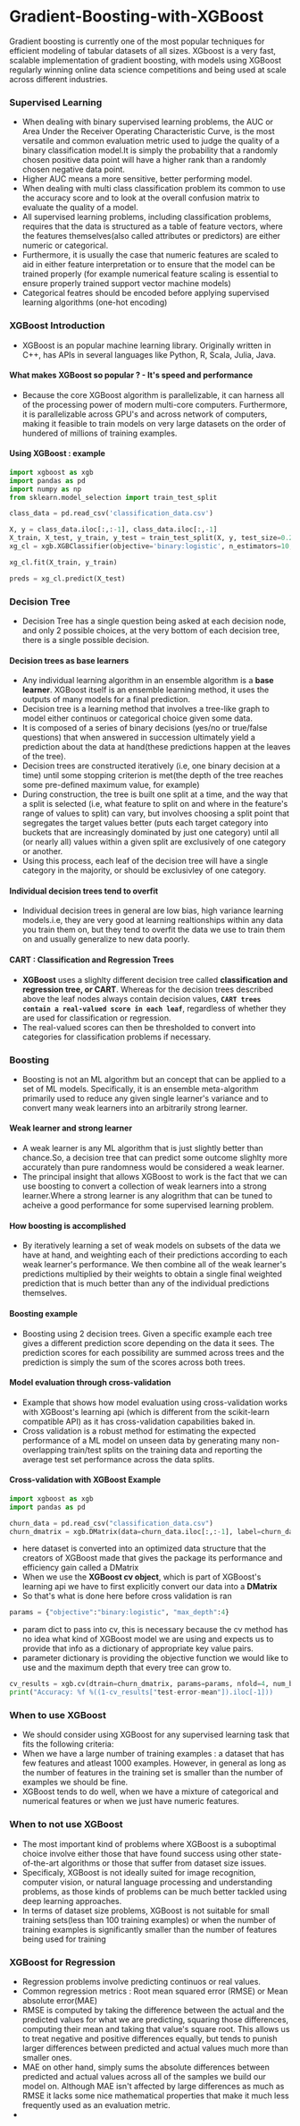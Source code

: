 # Gradient-Boosting-with-XGBoost
Gradient boosting is currently one of the most popular techniques for efficient modeling of tabular datasets of all sizes. XGboost is a very fast, scalable implementation of gradient boosting, with models using XGBoost regularly winning online data science competitions and being used at scale across different industries.

### Supervised Learning
- When dealing with binary supervised learning problems, the AUC or Area Under the Receiver Operating Characteristic Curve, is the most versatile and common evaluation metric used to judge the quality of a binary classification model.It is simply the probability that a randomly chosen positive data point will have a higher rank than a randomly chosen negative data point.
- Higher AUC means a more sensitive, better performing model.
- When dealing with multi class classification problem its common to use the accuracy score and to look at the overall confusion matrix to evaluate the quality of a model.
- All supervised learning problems, including classification problems, requires that the data is structured as a table of feature vectors, where the features themselves(also called attributes or predictors) are either numeric or categorical.
- Furthermore, it is usually the case that numeric features are scaled to aid in either feature interpretation or to ensure that the model can be trained properly (for example numerical feature scaling is essential to ensure properly trained support vector machine models)
- Categorical featres should be encoded before applying supervised learning algorithms (one-hot encoding)

### XGBoost Introduction
- XGBoost is an popular machine learning library. Originally written in C++, has APIs in several languages like Python, R, Scala, Julia, Java.

#### What makes XGBoost so popular ? - It's speed and performance
- Because the core XGBoost algorithm is parallelizable, it can harness all of the processing power of modern multi-core computers. Furthermore, it is parallelizable across GPU's and across network of computers, making it feasible to train models on very large datasets on the order of hundered of millions of training examples.

#### Using XGBoost : example

```python
import xgboost as xgb
import pandas as pd 
import numpy as np
from sklearn.model_selection import train_test_split

class_data = pd.read_csv('classification_data.csv')

X, y = class_data.iloc[:,:-1], class_data.iloc[:,-1]
X_train, X_test, y_train, y_test = train_test_split(X, y, test_size=0.2, random_state=123)
xg_cl = xgb.XGBClassifier(objective='binary:logistic', n_estimators=10, seed=123)

xg_cl.fit(X_train, y_train)

preds = xg_cl.predict(X_test)
```

### Decision Tree
- Decision Tree has a single question being asked at each decision node, and only 2 possible choices, at the very bottom of each decision tree, there is a single possible decision.

#### Decision trees as base learners
- Any individual learning algorithm in an ensemble algorithm is a **base learner**. XGBoost itself is an ensemble learning method, it uses the outputs of many models for a final prediction.
- Decision tree is a learning method that involves a tree-like graph to model either continuos or categorical choice given some data.
- It is composed of a series of binary decisions (yes/no or true/false questions) that when answered in succession ultimately yield a prediction about the data at hand(these predictions happen at the leaves of the tree).
- Decision trees are constructed iteratively (i.e, one binary decision at a time) until some stopping criterion is met(the depth of the tree reaches some pre-defined maximum value, for example)
- During construction, the tree is built one split at a time, and the way that a split is selected (i.e, what feature to split on and where in the feature's range of values to split) can vary, but involves choosing a split point that segregates the target values better (puts each target category into buckets that are increasingly dominated by just one category) until all (or nearly all) values within a given split are exclusively of one category or another.
- Using this process, each leaf of the decision tree will have a single category in the majority, or should be exclusivley of one category.

#### Individual decision trees tend to overfit
- Individual decision trees in general are low bias, high variance learning models.i.e, they are very good at learning realtionships within any data you train them on, but they tend to overfit the data we use to train them on and usually generalize to new data poorly.

#### CART : Classification and Regression Trees
- **XGBoost** uses a slighlty different decision tree called **classification and regression tree, or CART**. Whereas for the decision trees described above the leaf nodes always contain decision values, **`CART trees contain a real-valued score in each leaf`**, regardless of whether they are used for classification or regression.
- The real-valued scores can then be thresholded to convert into categories for classification problems if necessary.

### Boosting
- Boosting is not an ML algorithm but an concept that can be applied to a set of ML models. Specifically, it is an ensemble meta-algorithm primarily used to reduce any given single learner's variance and to convert many weak learners into an arbitrarily strong learner.

#### Weak learner and strong learner
- A weak learner is any ML algorithm that is just slightly better than chance.So, a decision tree that can predict some outcome slighlty more accurately than pure randomness would be considered a weak learner.
- The principal insight that allows XGBoost to work is the fact that we can use boosting to convert a collection of weak learners into a strong learner.Where a strong learner is any alogrithm that can be tuned to acheive a good performance for some supervised learning problem.

#### How boosting is accomplished
- By iteratively learning a set of weak models on subsets of the data we have at hand, and weighting each of their predictions according to each weak learner's performance. We then combine all of the weak learner's predictions multiplied by their weights to obtain a single final weighted prediction that is much better than any of the individual predictions themselves. 

#### Boosting example
- Boosting using 2 decision trees. Given a specific example each tree gives a different prediction score depending on the data it sees. The prediction scores for each possibility are summed across trees and the prediction is simply the sum of the scores across both trees.

#### Model evaluation through cross-validation
- Example that shows how model evaluation using cross-validation works with XGBoost's learning api (which is different from the scikit-learn compatible API) as it has cross-validation capabilities baked in.
- Cross validation is a robust method for estimating the expected performance of a ML model on unseen data by generating many non-overlapping train/test splits on the training data and reporting the average test set performance across the data splits.

#### Cross-validation with XGBoost Example

```python
import xgboost as xgb
import pandas as pd

churn_data = pd.read_csv("classification_data.csv")
churn_dmatrix = xgb.DMatrix(data=churn_data.iloc[:,:-1], label=churn_data.month_5_stil_here) 
```

- here dataset is converted into an optimized data structure that the creators of XGBoost made that gives the package its performance and efficiency gain called a DMatrix
- When we use the **XGBoost cv object**, which is part of XGBoost's learning api we have to first explicitly convert our data into a **DMatrix**
- So that's what is done here before cross validation is ran

```python
params = {"objective":"binary:logistic", "max_depth":4} 
```

- param dict to pass into cv, this is necessary because the cv method has no idea what kind of XGBoost model we are using and expects us to provide that info as a dictionary of appropriate key value pairs.
- parameter dictionary is providing the objective function we would like to use and the maximum depth that every tree can grow to.

```python
cv_results = xgb.cv(dtrain=churn_dmatrix, params=params, nfold=4, num_boost_round=10, metrics="error", as_pandas=True)
print("Accuracy: %f %((1-cv_results["test-error-mean"]).iloc[-1]))
```

### When to use XGBoost
- We should consider using XGBoost for any supervised learning task that fits the following criteria:
- When we have a large number of training examples : a dataset that has few features and atleast 1000 examples. However, in general as long as the number of features in the training set is smaller than the number of examples we should be fine.
- XGBoost tends to do well, when we have a mixture of categorical and numerical features or when we just have numeric features.

### When to not use XGBoost
- The most important kind of problems where XGBoost is a suboptimal choice involve either those that have found success using other state-of-the-art algorithms or those that suffer from dataset size issues.
- Specificaly, XGBoost is not ideally suited for image recognition, computer vision, or natural language processing and understanding problems, as those kinds of problems can be much better tackled using deep learning approaches.
- In terms of dataset size problems, XGBoost is not suitable for small training sets(less than 100 training examples) or when the number of training examples is significantly smaller than the number of features being used for training

### XGBoost for Regression
- Regression problems involve predicting continuos or real values.
- Common regression metrics : Root mean squared error (RMSE) or Mean absolute error(MAE)
- RMSE is computed by taking the difference between the actual and the predicted values for what we are predicting, squaring those differences, computing their mean and taking that value's square root. This allows us to treat negative and positive differences equally, but tends to punish larger differences between predicted and actual values much more than smaller ones.
- MAE on other hand, simply sums the absolute differences between predicted and actual values across all of the samples we build our model on. Although MAE isn't affected by large differences as much as RMSE it lacks some nice mathematical properties that make it much less frequently used as an evaluation metric.
- 



















































